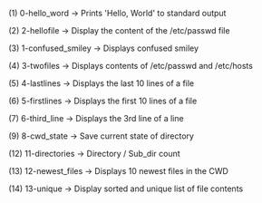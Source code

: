 (1) 0-hello_word -> Prints 'Hello, World' to standard output
 
(2) 2-hellofile  -> Display the content of the /etc/passwd file

(3) 1-confused_smiley -> Displays confused smiley

(4) 3-twofiles -> Displays contents of /etc/passwd and /etc/hosts

(5) 4-lastlines -> Displays the last 10 lines of a file

(6) 5-firstlines -> Displays the first 10 lines of a file

(7) 6-third_line -> Displays the 3rd line of a line 

(9) 8-cwd_state -> Save current state of directory

(12) 11-directories -> Directory / Sub_dir count

(13) 12-newest_files -> Displays 10 newest files in the CWD

(14) 13-unique -> Display sorted and unique list of file contents


